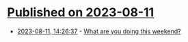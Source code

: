 # [Published on 2023-08-11](index.md)

* [2023-08-11, 14:26:37](https://lobste.rs/s/irkotu/what_are_you_doing_this_weekend) - [What are you doing this weekend?](https://lobste.rs/s/irkotu/what_are_you_doing_this_weekend)
